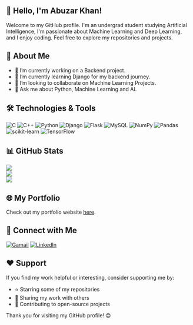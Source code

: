 ## 👋 Hello, I'm Abuzar Khan!

Welcome to my GitHub profile. I'm an undergrad student studying Artificial Intelligence, I'm passionate about Machine Learning and Deep Learning, and I enjoy coding. Feel free to explore my repositories and projects.

## 🚀 About Me

- 🔭 I’m currently working on a Backend project.
- 🌱 I’m currently learning Django for my backend journey.
- 👯 I’m looking to collaborate on Machine Learning Projects.
- 💬 Ask me about Python, Machine Learning and AI.

## 🛠️ Technologies & Tools

![C](https://img.shields.io/badge/c-%2300599C.svg?style=for-the-badge&logo=c&logoColor=white) ![C++](https://img.shields.io/badge/c++-%2300599C.svg?style=for-the-badge&logo=c%2B%2B&logoColor=white) ![Python](https://img.shields.io/badge/python-3670A0?style=for-the-badge&logo=python&logoColor=ffdd54) ![Django](https://img.shields.io/badge/django-%23092E20.svg?style=for-the-badge&logo=django&logoColor=white) ![Flask](https://img.shields.io/badge/flask-%23000.svg?style=for-the-badge&logo=flask&logoColor=white) ![MySQL](https://img.shields.io/badge/mysql-%2300000f.svg?style=for-the-badge&logo=mysql&logoColor=white) ![NumPy](https://img.shields.io/badge/numpy-%23013243.svg?style=for-the-badge&logo=numpy&logoColor=white) ![Pandas](https://img.shields.io/badge/pandas-%23150458.svg?style=for-the-badge&logo=pandas&logoColor=white) ![scikit-learn](https://img.shields.io/badge/scikit--learn-%23F7931E.svg?style=for-the-badge&logo=scikit-learn&logoColor=white) ![TensorFlow](https://img.shields.io/badge/TensorFlow-%23FF6F00.svg?style=for-the-badge&logo=TensorFlow&logoColor=white)

## 📊 GitHub Stats

![](https://github-readme-stats.vercel.app/api?username=abuzxrkhan&theme=dark&hide_border=false&include_all_commits=false&count_private=false)<br/>
![](https://github-readme-streak-stats.herokuapp.com/?user=abuzxrkhan&theme=dark&hide_border=false)<br/>
![](https://github-readme-stats.vercel.app/api/top-langs/?username=abuzxrkhan&theme=dark&hide_border=false&include_all_commits=false&count_private=false&layout=compact)

## 🌐 My Portfolio

Check out my portfolio website [here](https://my-portfolio-website.com).

## 🤝 Connect with Me

[![Gamail](https://img.shields.io/badge/Gmail-%230077B5.svg?logo=linkedin&logoColor=white)](abuzxrkhan@gmail.com) 
[![LinkedIn](https://img.shields.io/badge/LinkedIn-%230077B5.svg?logo=linkedin&logoColor=white)](https://linkedin.com/in/abuzarkhanai) 

## ❤️ Support

If you find my work helpful or interesting, consider supporting me by:

- ⭐️ Starring some of my repositories
- 📣 Sharing my work with others
- 🚀 Contributing to open-source projects

Thank you for visiting my GitHub profile! 😊
